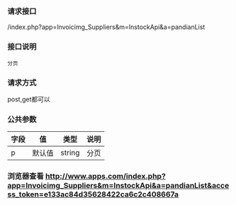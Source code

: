 ### **请求接口**
/index.php?app=Invoicimg_Suppliers&m=InstockApi&a=pandianList

### **接口说明**
`分页`

### **请求方式**
post,get都可以

### **公共参数** 
|字段       |值             |类型    |说明           |
| --------- |--------      |--------|--------       |
|p       | 默认值   |string |分页|


### **浏览器查看**  http://www.apps.com/index.php?app=Invoicimg_Suppliers&m=InstockApi&a=pandianList&access_token=e133ac84d35628422ca6c2c408667a



